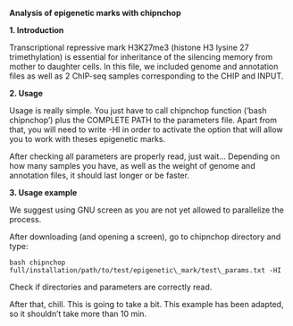 ﻿**Analysis of epigenetic marks with chipnchop**

**1. Introduction**

Transcriptional repressive mark H3K27me3 (histone H3 lysine 27 trimethylation) is essential for inheritance of the silencing memory from mother to daughter cells. In this file, we included genome and annotation files as well as 2 ChIP-seq samples corresponding to the CHIP and INPUT. 

**2. Usage**

Usage is really simple. You just have to call chipnchop function (‘bash chipnchop’) plus the COMPLETE PATH to the parameters file. Apart from that, you will need to write -HI in order to activate the option that will allow you to work with theses epigenetic marks. 

After checking all parameters are properly read, just wait… Depending on how many samples you have, as well as the weight of genome and annotation files, it should last longer or be faster.  

**3. Usage example**

We suggest using GNU screen as you are not yet allowed to parallelize the process.

After downloading (and opening a screen), go to chipnchop directory and type:

`bash chipnchop  full/installation/path/to/test/epigenetic\_mark/test\_params.txt -HI	`

Check if directories and parameters are correctly read.

After that, chill. This is going to take a bit. This example has been adapted, so it shouldn’t take more than 10 min. 
